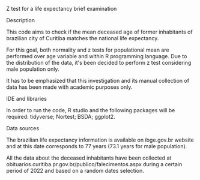
Z test for a life expectancy brief examination

Description

This code aims to check if the mean deceased age of 
former inhabitants of brazilian city of Curitiba matches the national
life expectancy. 

For this goal, both normality and z tests for populational mean 
are performed over age variable and within R programming language. 
Due to the distribution of the data, it's been decided to 
perform z test considering male population only. 

It has to be emphasized that this investigation and its manual
collection of data has been made with academic purposes only.

IDE and libraries

In order to run the code, R studio and the following packages
will be required:
tidyverse;
Nortest;
BSDA;
ggplot2.

Data sources

The brazilian life expectancy information is available on
ibge.gov.br website and at this date corresponds to 77 years (73.1 years for 
male population).

All the data about the deceased inhabitants have been collected
at obituarios.curitiba.pr.gov.br/publico/falecimentos.aspx during a certain 
period of 2022 and based on a random dates selection.
